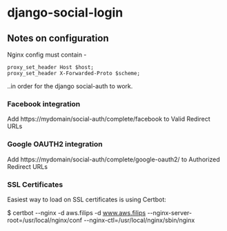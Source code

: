 # django-social-login

## Notes on configuration

Nginx config must contain -

    proxy_set_header Host $host;
    proxy_set_header X-Forwarded-Proto $scheme;

..in order for the django social-auth to work.

### Facebook integration

Add https://mydomain/social-auth/complete/facebook to Valid Redirect URLs

### Google OAUTH2 integration

Add https://mydomain/social-auth/complete/google-oauth2/ to Authorized Redirect URLs


### SSL Certificates

Easiest way to load on SSL certificates is using Certbot:

 $ certbot --nginx -d aws.filips -d www.aws.filips --nginx-server-root=/usr/local/nginx/conf --nginx-ctl=/usr/local/nginx/sbin/nginx
